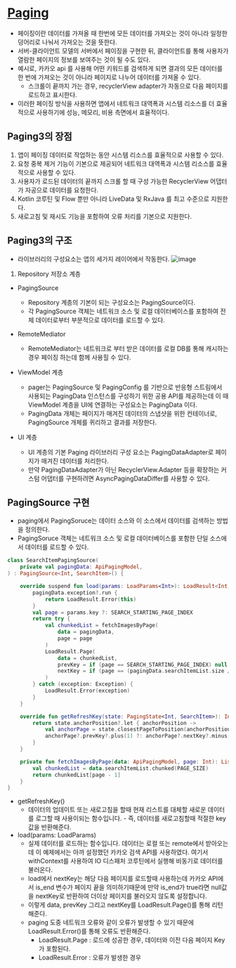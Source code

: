 # [Paging](https://developer.android.com/topic/libraries/architecture/paging/v3-overview?hl=ko)
- 페이징이란 데이터를 가져올 때 한번에 모든 데이터를 가져오는 것이 아니라 일정한 덩어리로 나눠서 가져오는 것을 뜻한다.
- 서버-클라이언트 모델의 서버에서 페이징을 구현한 뒤, 클라이언트를 통해 사용자가 열람한 페이지의 정보를 보여주는 것이 될 수도 있다.
- 예시로, 카카오 api 를 사용해 어떤 키워드를 검색하게 되면 결과의 모든 데이터를 한 번에 가져오는 것이 아니라 페이지로 나누어 데이터를 가져올 수 있다.
  - 스크롤이 끝까지 가는 경우, recyclerView adapter가 자동으로 다음 페이지를 로드하고 표시한다.
- 이러한 페이징 방식을 사용하면 앱에서 네트워크 대역폭과 시스템 리소스를 더 효율적으로 사용하기에 성능, 메모리, 비용 측면에서 효율적이다.

## Paging3의 장점
1. 앱이 페이징 데이터로 작업하는 동안 시스템 리소스를 효율적으로 사용할 수 있다.
2. 요청 중복 제거 기능이 기본으로 제공되어 네트워크 대역폭과 시스템 리소스를 효율적으로 사용할 수 있다.
2. 사용자가 로드된 데이터의 끝까지 스크롤 할 때 구성 가능한 RecyclerView 어댑터가 자공으로 데이터를 요청한다.
3. Kotlin 코루틴 및 Flow 뿐만 아니라 LiveData 및 RxJava 를 최고 수준으로 지원한다.
4. 새로고침 및 재시도 기능을 포함하여 오류 처리를 기본으로 지원한다.

## Paging3의 구조
- 라이브러리의 구성요소는 앱의 세가지 레이어에서 작동한다.
![image](https://github.com/hy0417sage/TIL/assets/97173983/3ee87651-b619-4ddf-82de-ab5684ddcebf)

1. Repository 저장소 계층
- PagingSource
  - Repository 계층의 기본이 되는 구성요소는 PagingSource이다.
  - 각 PagingSource 객체는 네트워크 소스 및 로컬 데이터베이스를 포함하여 전체 데이터로부터 부분적으로 데이터를 로드할 수 있다.
- RemoteMediator
  - RemoteMediator는 네트워크로 부터 받은 데이터를 로컬 DB를 통해 캐시하는 경우 페이징 하는데 함께 사용힐 수 있다.

- ViewModel 계층
  - pager는 PagingSource 및 PagingConfig 를 기반으로 반응형 스트림에서 사용되는 PagingData 인스턴스를 구성하기 위한 공용 API를 제공하는데 이 때 ViewModel 계층을 UI에 연결하는 구성요소는 PagingData 이다.
  - PagingData 개체는 페이지가 매겨진 데이터의 스냅샷을 위한 컨테이너로, PagingSource 개체를 퀴리하고 결과를 저장한다.
  
- UI 계층
  - UI 계층의 기본 Paging 라이브러리 구성 요소는 PagingDataAdapter로 페이지가 매겨진 데이터를 처리한다.
  - 만약 PagingDataAdapter가 아닌 RecyclerView.Adapter 등을 확장하는 커스텀 어댑터를 구현하려면 AsyncPagingDataDiffer를 사용할 수 있다.


## PagingSource 구현
- paging에서 PagingSoruce는 데이터 소스와 이 소스에서 데이터를 검색하는 방법을 정의한다.
- PagingSoruce 객체는 네트워크 소스 및 로컬 데이터베이스를 포함한 단일 소스에서 데이터를 로드할 수 있다.
~~~kotlin
class SearchItemPagingSource(
    private val pagingData: ApiPagingModel,
) : PagingSource<Int, SearchItem>() {

    override suspend fun load(params: LoadParams<Int>): LoadResult<Int, SearchItem> {
        pagingData.exception?.run {
            return LoadResult.Error(this)
        }
        val page = params.key ?: SEARCH_STARTING_PAGE_INDEX
        return try {
            val chunkedList = fetchImagesByPage(
                data = pagingData,
                page = page
            )
            LoadResult.Page(
                data = chunkedList,
                prevKey = if (page == SEARCH_STARTING_PAGE_INDEX) null else page - 1,
                nextKey = if (page == (pagingData.searchItemList.size / PAGE_SIZE) + 1) null else page + 1
            )
        } catch (exception: Exception) {
            LoadResult.Error(exception)
        }
    }

    override fun getRefreshKey(state: PagingState<Int, SearchItem>): Int? {
        return state.anchorPosition?.let { anchorPosition ->
            val anchorPage = state.closestPageToPosition(anchorPosition)
            anchorPage?.prevKey?.plus(1) ?: anchorPage?.nextKey?.minus(1)
        }
    }

    private fun fetchImagesByPage(data: ApiPagingModel, page: Int): List<SearchItem> {
        val chunkedList = data.searchItemList.chunked(PAGE_SIZE)
        return chunkedList[page - 1]
    }
}
~~~
- getRefreshKey()
  - 데이터의 업데이트 또는 새로고침을 할때 현재 리스트를 대체할 새로운 데이터를 로그할 때 사용이되는 함수입니다.   - 즉, 데이터를 새로고침할때 적절한 key 값을 반환해준다.
- load(params: LoadParams)
  - 실제 데이터를 로드하는 함수입니다. 데이터는 로컬 또는 remote에서 받아오는데 이 예제에서는 아까 설정했던 카카오 검색 API를 사용하였다. 여기서 withContext를 사용하여 IO 디스패처 코루틴에서 실행해 비동기로 데이터를 불러온다.
  - load에서 nextKey는 해당 다음 페이지를 로드할때 사용하는데 카카오 API에서 is_end 변수가 페이지 끝을 의미하기때문에 만약 is_end가 true라면 null값을 nextKey로 반환하여 더이상 페이지를 불러오지 않도록 설정합니다.
  - 이렇게 data, prevKey 그리고 nextKey를 LoadResult.Page()를 통해 리턴해준다.
  - paging 도중 네트워크 오류와 같이 오류가 발생할 수 있기 때문에 LoadResult.Error()를 통해 오류도 반환해준다.
    - LoadResult.Page : 로드에 성공한 경우, 데이터와 이전 다음 페이지 Key가 포함된다.
    - LoadResult.Error : 오류가 발생한 경우
